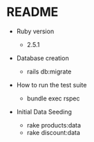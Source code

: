 # README

* Ruby version
  * 2.5.1

* Database creation
  * rails db:migrate

* How to run the test suite
  * bundle exec rspec

* Initial Data Seeding
  * rake products:data
  * rake discount:data
